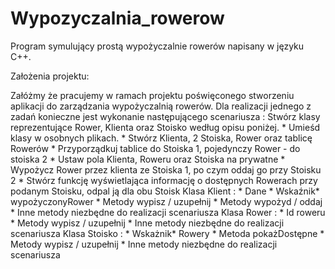 # Wypozyczalnia_rowerow

Program symulujący prostą wypożyczalnie rowerów napisany w języku C++.

Założenia projektu:

Załóżmy że pracujemy w ramach projektu poświęconego stworzeniu aplikacji do zarządzania wypożyczalnią rowerów.
Dla realizacji jednego z zadań konieczne jest wykonanie następującego scenariusza :
	 Stwórz klasy reprezentujące Rower, Klienta oraz Stoisko według opisu poniżej.
		* Umieśd klasy w osobnych plikach.
		* Stwórz Klienta, 2 Stoiska, Rower oraz tablicę Rowerów
		* Przyporządkuj tablice do Stoiska 1, pojedynczy Rower - do stoiska 2
		* Ustaw pola Klienta, Roweru oraz Stoiska na prywatne
		* Wypożycz Rower przez klienta ze Stoiska 1, po czym oddaj go przy Stoisku 2
		* Stwórz funkcję wyświetlająca informację o dostępnych Rowerach przy podanym Stoisku, odpal ją dla obu Stoisk
		Klasa Klient :
	    * Dane
		* Wskaźnik* wypożyczonyRower
		* Metody wypisz / uzupełnij
		* Metody wypożyd / oddaj
		* Inne metody niezbędne do realizacji scenariusza
		Klasa Rower :
	    * Id roweru
		* Metody wypisz / uzupełnij
		* Inne metody niezbędne do realizacji scenariusza
		Klasa Stoisko :
		* Wskażnik* Rowery
		* Metoda pokażDostępne
		* Metody wypisz / uzupełnij
		* Inne metody niezbędne do realizacji scenariusza
